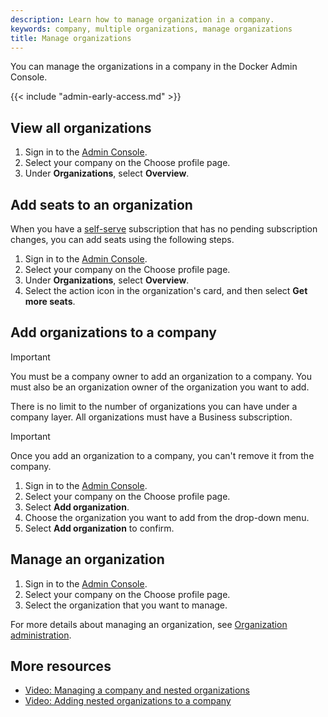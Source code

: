 ```yaml
---
description: Learn how to manage organization in a company.
keywords: company, multiple organizations, manage organizations
title: Manage organizations
---
```


You can manage the organizations in a company in the Docker Admin Console.

{{< include "admin-early-access.md" >}}

## View all organizations

1. Sign in to the [Admin Console](https://admin.docker.com).
2. Select your company on the Choose profile page.
3. Under **Organizations**, select **Overview**.

## Add seats to an organization

When you have a [self-serve](../../subscription/details.md#self-serve) subscription that has no pending subscription changes, you can add seats using the following steps.

1. Sign in to the [Admin Console](https://admin.docker.com).
2. Select your company on the Choose profile page.
3. Under **Organizations**, select **Overview**.
4. Select the action icon in the organization's card, and then select **Get more seats**.

## Add organizations to a company

>[!IMPORTANT]
>
> You must be a company owner to add an organization to a company. You must also be an organization owner of the organization you want to add.

There is no limit to the number of organizations you can have under a company layer. All organizations must have a Business subscription.

>[!IMPORTANT]
>
> Once you add an organization to a company, you can't remove it from the company.

1. Sign in to the [Admin Console](https://admin.docker.com).
2. Select your company on the Choose profile page.
3. Select **Add organization**.
4. Choose the organization you want to add from the drop-down menu.
5. Select **Add organization** to confirm.

## Manage an organization

1. Sign in to the [Admin Console](https://admin.docker.com).
2. Select your company on the Choose profile page.
3. Select the organization that you want to manage.

For more details about managing an organization, see [Organization administration](../organization/_index.md).

## More resources

- [Video: Managing a company and nested organizations](https://youtu.be/XZ5_i6qiKho?feature=shared&t=229)
- [Video: Adding nested organizations to a company](https://youtu.be/XZ5_i6qiKho?feature=shared&t=454)
